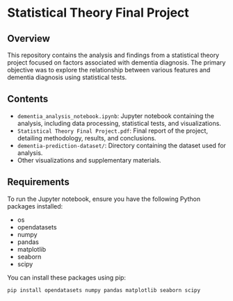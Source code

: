 # Statistical Theory Final Project

## Overview
This repository contains the analysis and findings from a statistical theory project focused on factors associated with dementia diagnosis. The primary objective was to explore the relationship between various features and dementia diagnosis using statistical tests.

## Contents
- `dementia_analysis_notebook.ipynb`: Jupyter notebook containing the analysis, including data processing, statistical tests, and visualizations.
- `Statistical Theory Final Project.pdf`: Final report of the project, detailing methodology, results, and conclusions.
- `dementia-prediction-dataset/`: Directory containing the dataset used for analysis.
- Other visualizations and supplementary materials.

## Requirements
To run the Jupyter notebook, ensure you have the following Python packages installed:
- os
- opendatasets
- numpy
- pandas
- matplotlib
- seaborn
- scipy

You can install these packages using pip:

```bash
pip install opendatasets numpy pandas matplotlib seaborn scipy
